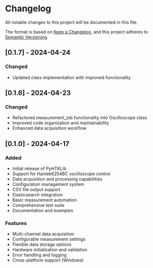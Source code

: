 # Changelog

All notable changes to this project will be documented in this file.

The format is based on [Keep a Changelog](https://keepachangelog.com/en/1.0.0/),
and this project adheres to [Semantic Versioning](https://semver.org/spec/v2.0.0.html).

## [0.1.7] - 2024-04-24

### Changed
- Updated class implementation with improved functionality

## [0.1.6] - 2024-04-23

### Changed
- Refactored measurement_job functionality into Oscilloscope class
- Improved code organization and maintainability
- Enhanced data acquisition workflow

## [0.1.0] - 2024-04-17

### Added
- Initial release of PyHTKLib
- Support for Hantek6254BC oscilloscope control
- Data acquisition and processing capabilities
- Configuration management system
- CSV file output support
- Elasticsearch integration
- Basic measurement automation
- Comprehensive test suite
- Documentation and examples

### Features
- Multi-channel data acquisition
- Configurable measurement settings
- Flexible data storage options
- Hardware initialization and validation
- Error handling and logging
- Cross-platform support (Windows) 